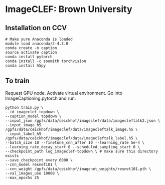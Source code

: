 # ImageCLEF: Brown University

## Installation on CCV
```
# Make sure Anaconda is loaded 
module load anaconda/2-4.3.0
conda create -n caption 
source activate caption
conda install pytorch
conda install -c soumith torchvision
conda install h5py
```

## To train 
Request GPU node. Activate virtual environment. Go into ImageCaptioning.pytorch and run:

```
python train.py \
--id imageclef-topdown \
--caption_model topdown \
--input_json /gpfs/data/ceickhof/imageclef/data/imagecleftalk2.json \
--input_image_h5 /gpfs/data/ceickhof/imageclef/data/imagecleftalk_image.h5 \
--input_label_h5 /gpfs/data/ceickhof/imageclef/data/imagecleftalk_label.h5 \
--batch_size 10 --finetune_cnn_after 10 --learning_rate 5e-4 \
--learning_rate_decay_start 0 --scheduled_sampling_start 0 \
--checkpoint_path log_imageclef-topdown \ # make sure this directory exists
--save_checkpoint_every 6000 \
--cnn_model resnet101 \
--cnn_weight /gpfs/data/ceickhof/imagenet_weights/resnet101.pth \
--val_images_use 10000 \
--max_epochs 25
```
